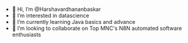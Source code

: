 - 👋 Hi, I’m @Harshavardhananbaskar
- 👀 I’m interested in datascience
- 🌱 I’m currently learning Java basics and advance
- 💞️ I’m looking to collaborate on Top MNC's
  N8N automated software enthusiasts

<!---
Harshavardhananbaskar/Harshavardhananbaskar is a ✨ special ✨ repository because its `README.md` (this file) appears on your GitHub profile.
You can click the Preview link to take a look at your changes.
--->
